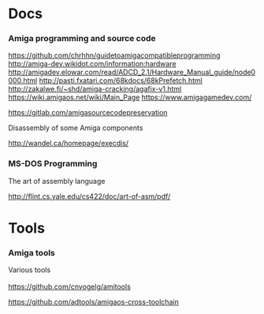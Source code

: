 # Docs

### Amiga programming and source code

https://github.com/chrhhn/guidetoamigacompatibleprogramming
http://amiga-dev.wikidot.com/information:hardware
http://amigadev.elowar.com/read/ADCD_2.1/Hardware_Manual_guide/node0000.html
http://pasti.fxatari.com/68kdocs/68kPrefetch.html
http://zakalwe.fi/~shd/amiga-cracking/agafix-v1.html
https://wiki.amigaos.net/wiki/Main_Page
https://www.amigagamedev.com/

https://gitlab.com/amigasourcecodepreservation

Disassembly of some Amiga components

http://wandel.ca/homepage/execdis/

### MS-DOS Programming

The art of assembly language

http://flint.cs.yale.edu/cs422/doc/art-of-asm/pdf/

# Tools

### Amiga tools

Various tools<br>
<br>
https://github.com/cnvogelg/amitools

https://github.com/adtools/amigaos-cross-toolchain
